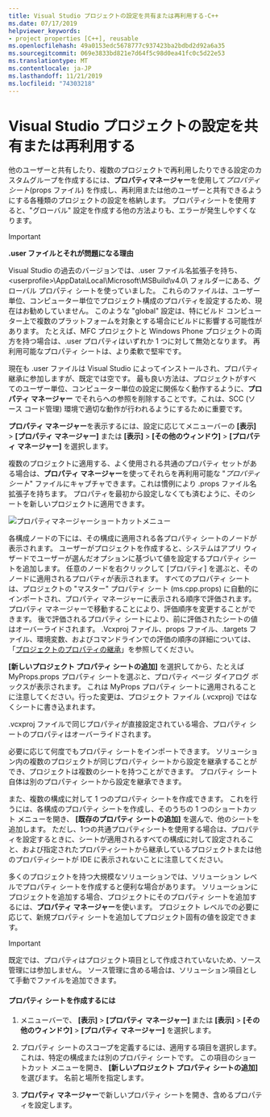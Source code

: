 ```yaml
---
title: Visual Studio プロジェクトの設定を共有または再利用する-C++
ms.date: 07/17/2019
helpviewer_keywords:
- project properties [C++], reusable
ms.openlocfilehash: 49a0153edc5678777c937423ba2bdbd2d92a6a35
ms.sourcegitcommit: 069e3833bd821e7d64f5c98d0ea41fc0c5d22e53
ms.translationtype: MT
ms.contentlocale: ja-JP
ms.lasthandoff: 11/21/2019
ms.locfileid: "74303218"
---
```

# <a name="share-or-reuse-visual-studio-project-settings"></a>Visual Studio プロジェクトの設定を共有または再利用する

他のユーザーと共有したり、複数のプロジェクトで再利用したりできる設定のカスタムグループを作成するには、**プロパティマネージャー**を使用して*プロパティシート*(props ファイル) を作成し、再利用または他のユーザーと共有できるようにする各種類のプロジェクトの設定を格納します。 プロパティシートを使用すると、"グローバル" 設定を作成する他の方法よりも、エラーが発生しやすくなります。 

> [!IMPORTANT]
> **.user ファイルとそれが問題になる理由**
>
> Visual Studio の過去のバージョンでは、.user ファイル名拡張子を持ち、\<userprofile>\AppData\Local\Microsoft\MSBuild\v4.0\ フォルダーにある、グローバル プロパティ シートを使っていました。 これらのファイルは、ユーザー単位、コンピューター単位でプロジェクト構成のプロパティを設定するため、現在はお勧めしていません。 このような "global" 設定は、特にビルド コンピューター上で複数のプラットフォームを対象とする場合にビルドに影響する可能性があります。 たとえば、MFC プロジェクトと Windows Phone プロジェクトの両方を持つ場合は、.user プロパティはいずれか 1 つに対して無効となります。 再利用可能なプロパティ シートは、より柔軟で堅牢です。
>
> 現在も .user ファイルは Visual Studio によってインストールされ、プロパティ継承に参加しますが、既定では空です。 最も良い方法は、プロジェクトがすべてのユーザー単位、コンピューター単位の設定に関係なく動作するように、**プロパティ マネージャー** でそれらへの参照を削除することです。これは、SCC (ソース コード管理) 環境で適切な動作が行われるようにするために重要です。

**プロパティ マネージャー**を表示するには、設定に応じてメニューバーの **[表示]** > **[プロパティ マネージャー]** または **[表示]** > **[その他のウィンドウ]** > **[プロパティ マネージャー]** を選択します。

複数のプロジェクトに適用する、よく使用される共通のプロパティ セットがある場合は、**プロパティ マネージャー**を使ってそれらを再利用可能な "*プロパティ シート*" ファイルにキャプチャできます。これは慣例により .props ファイル名拡張子を持ちます。 プロパティを最初から設定しなくても済むように、そのシートを新しいプロジェクトに適用できます。

![プロパティマネージャーショートカットメニュー](media/sharingnew.png "新規作成")

各構成ノードの下には、その構成に適用される各プロパティ シートのノードが表示されます。 ユーザーがプロジェクトを作成すると、システムはアプリ ウィザードでユーザーが選んだオプションに基づいて値を設定するプロパティ シートを追加します。 任意のノードを右クリックして [プロパティ] を選ぶと、そのノードに適用されるプロパティが表示されます。 すべてのプロパティ シートは、プロジェクトの "マスター" プロパティ シート (ms.cpp.props) に自動的にインポートされ、プロパティ マネージャーに表示される順序で評価されます。 プロパティ マネージャーで移動することにより、評価順序を変更することができます。 後で評価されるプロパティ シートにより、前に評価されたシートの値はオーバーライドされます。 .Vcxproj ファイル、props ファイル、.targets ファイル、環境変数、およびコマンドラインでの評価の順序の詳細については、「[プロジェクトのプロパティの継承](project-property-inheritance.md)」を参照してください。

**[新しいプロジェクト プロパティ シートの追加]** を選択してから、たとえば MyProps.props プロパティ シートを選ぶと、プロパティ ページ ダイアログ ボックスが表示されます。 これは MyProps プロパティ シートに適用されることに注意してください。行った変更は、プロジェクト ファイル (.vcxproj) ではなくシートに書き込まれます。

.vcxproj ファイルで同じプロパティが直接設定されている場合、プロパティ シートのプロパティはオーバーライドされます。

必要に応じて何度でもプロパティ シートをインポートできます。 ソリューション内の複数のプロジェクトが同じプロパティ シートから設定を継承することができ、プロジェクトは複数のシートを持つことができます。 プロパティ シート自体は別のプロパティ シートから設定を継承できます。

また、複数の構成に対して 1 つのプロパティ シートを作成できます。 これを行うには、各構成のプロパティ シートを作成し、そのうちの 1 つのショートカット メニューを開き、 **[既存のプロパティ シートの追加]** を選んで、他のシートを追加します。 ただし、1つの共通プロパティシートを使用する場合は、プロパティを設定するときに、シートが適用されるすべての構成に対して設定されること、および指定されたプロパティシートから継承しているプロジェクトまたは他のプロパティシートが IDE に表示されないことに注意してください。

多くのプロジェクトを持つ大規模なソリューションでは、ソリューション レベルでプロパティ シートを作成すると便利な場合があります。 ソリューションにプロジェクトを追加する場合、プロジェクトにそのプロパティ シートを追加するには、**プロパティ マネージャー**を使います。 プロジェクト レベルでの必要に応じて、新規プロパティ シートを追加してプロジェクト固有の値を設定できます。

> [!IMPORTANT]
> 既定では、プロパティはプロジェクト項目として作成されていないため、ソース管理には参加しません。 ソース管理に含める場合は、ソリューション項目として手動でファイルを追加できます。

#### <a name="to-create-a-property-sheet"></a>プロパティ シートを作成するには

1. メニューバーで、 **[表示]** > **[プロパティ マネージャー]** または **[表示]** > **[その他のウィンドウ]** > **[プロパティ マネージャー]** を選択します。

2. プロパティ シートのスコープを定義するには、適用する項目を選択します。 これは、特定の構成または別のプロパティ シートです。 この項目のショートカット メニューを開き、 **[新しいプロジェクト プロパティ シートの追加]** を選びます。 名前と場所を指定します。

3. **プロパティ マネージャー**で新しいプロパティ シートを開き、含めるプロパティを設定します。
